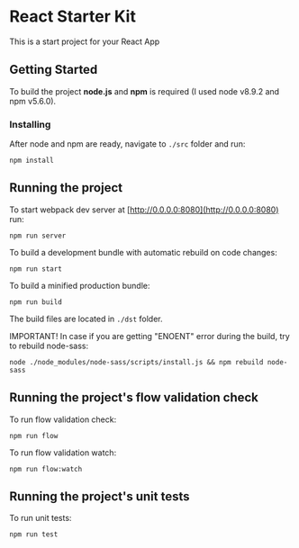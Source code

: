# React Starter Kit

This is a start project for your React App

## Getting Started

To build the project **node.js** and **npm** is required (I used node v8.9.2 and npm v5.6.0).

### Installing

After node and npm are ready, navigate to ```./src``` folder and run:

```
npm install
```

## Running the project

To start webpack dev server at [http://0.0.0.0:8080](http://0.0.0.0:8080) run:

```
npm run server
```

To build a development bundle with automatic rebuild on code changes:

```
npm run start
```

To build a minified production bundle:

```
npm run build
```

The build files are located in ```./dst``` folder.

IMPORTANT! In case if you are getting "ENOENT" error during the build, try to rebuild node-sass:

```
node ./node_modules/node-sass/scripts/install.js && npm rebuild node-sass
```

## Running the project's flow validation check

To run flow validation check:

```
npm run flow
```

To run flow validation watch:

```
npm run flow:watch
```

## Running the project's unit tests

To run unit tests:

```
npm run test
```
